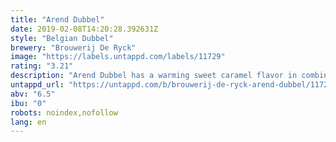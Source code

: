 ```yaml
---
title: "Arend Dubbel"
date: 2019-02-08T14:20:28.392631Z
style: "Belgian Dubbel"
brewery: "Brouwerij De Ryck"
image: "https://labels.untappd.com/labels/11729"
rating: "3.21"
description: "Arend Dubbel has a warming sweet caramel flavor in combination with a subtle bitterness of hops. The full-bodied aftertaste turns this beer into a modern high fermented quality product."
untappd_url: "https://untappd.com/b/brouwerij-de-ryck-arend-dubbel/11729"
abv: "6.5"
ibu: "0"
robots: noindex,nofollow
lang: en
---
```

